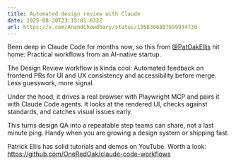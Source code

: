 ```yaml
---
title: Automated design review with Claude
date: 2025-08-20T23:15:01.632Z
url: https://x.com/AnandChowdhary/status/1958306807899934738
---
```


Been deep in Claude Code for months now, so this from [@PatOakEllis](https://x.com/PatOakEllis) hit home: Practical workflows from an AI-native startup.  
  
The Design Review workflow is kinda cool: Automated feedback on frontend PRs for UI and UX consistency and accessibility before merge. Less guesswork, more signal.  
  
Under the hood, it drives a real browser with Playwright MCP and pairs it with Claude Code agents. It looks at the rendered UI, checks against standards, and catches visual issues early.  
  
This turns design QA into a repeatable step teams can share, not a last minute ping. Handy when you are growing a design system or shipping fast.  
  
Patrick Ellis has solid tutorials and demos on YouTube. Worth a look: <https://github.com/OneRedOak/claude-code-workflows>

